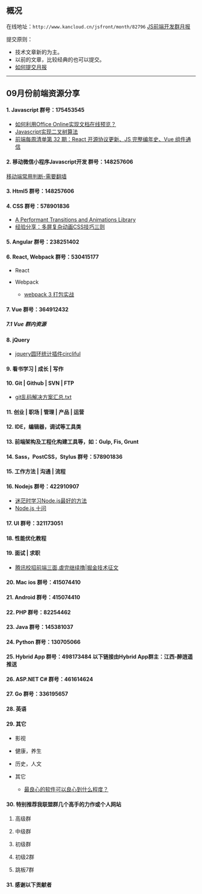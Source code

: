 ## 概况

在线地址：`http://www.kancloud.cn/jsfront/month/82796` [JS前端开发群月报](http://www.kancloud.cn/jsfront/month/82796)


提交原则：

- 技术文章新的为主。
- 以前的文章，比较经典的也可以提交。
- [如何提交月报](http://www.kancloud.cn/jsfront/month/227309)

---


## 09月份前端资源分享
#### 1. Javascript   群号：175453545
- [如何利用Office Online实现文档在线预览？](https://www.zhihu.com/question/24530006)
- [Javascript实现二叉树算法](http://www.imooc.com/learn/888)
- [前端每周清单第 32 期：React 开源协议更新、JS 完整编年史、Vue 组件通信](https://zhuanlan.zhihu.com/p/29657839)

#### 2. 移动微信小程序Javascript开发 群号：148257606
[移动端常用判断-需要翻墙](https://gist.github.com/whatifhappen/ed621b481f3b71c5ffb4)

#### 3. Html5 群号：148257606

#### 4. CSS  群号：578901836
- [A Performant Transitions and Animations Library](http://h5bp.github.io/Effeckt.css/)
- [经验分享：多屏复杂动画CSS技巧三则](http://www.qdker.com/archives/230.html)

#### 5. Angular 群号：238251402

#### 6. React, Webpack 群号：530415177
- React  

- Webpack

    - [webpack 3 打包实战](https://github.com/fenivana/webpack-in-action)

#### 7. Vue 群号：364912432

##### 7.1 Vue 群内资源

#### 8. jQuery
- [jquery圆环统计插件circliful](https://github.com/pguso/jquery-plugin-circliful)

#### 9. 看书学习 | 成长 | 写作

#### 10. Git | Github | SVN | FTP
- [git乱码解决方案汇总.txt](https://gist.github.com/vkyii/1079783)

#### 11. 创业 | 职场 | 管理 | 产品 | 运营

#### 12. IDE，编辑器，调试等工具类

#### 13. 前端架构及工程化构建工具等，如：Gulp, Fis, Grunt

#### 14. Sass，PostCSS，Stylus  群号：578901836

#### 15. 工作方法 | 沟通 | 流程

#### 16. Nodejs 群号：422910907
- [迷茫时学习Node.js最好的方法](https://zhuanlan.zhihu.com/p/29625882)
- [Node.js 十问](https://zhuanlan.zhihu.com/p/29650110)

#### 17. UI 群号：321173051

#### 18. 性能优化教程

#### 19. 面试 | 求职
- [腾讯校招前端三面,虐完继续撸|掘金技术征文](https://juejin.im/post/59c907d46fb9a00a4746e2db)

#### 20. Mac ios 群号：415074410

#### 21. Android 群号：415074410

#### 22. PHP 群号：82254462

#### 23. Java 群号：145381037

#### 24. Python 群号：130705066

#### 25. Hybrid App 群号：498173484 以下链接由Hybrid App群主：江西-醉逍遥推送

#### 26. ASP.NET C# 群号：461614624

#### 27. Go 群号：336195657

#### 28. 英语

#### 29. 其它

- 影视


- 健康，养生


- 历史，人文


- 其它

    - [最良心的软件可以良心到什么程度？](https://www.zhihu.com/question/52157612)



#### 30. 特别推荐我联盟群几个高手的力作或个人网站

1. 高级群


2. 中级群

3. 初级群

4. 初级2群


5. 跳板7群


#### 31. 感谢以下贡献者

